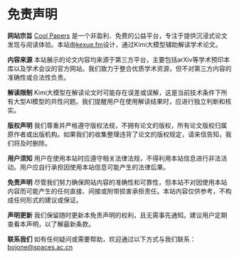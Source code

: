 # 免责声明

**网站宗旨**
[Cool Papers](https://papers.cool) 是一个非盈利、免费的公益平台，专注于提供沉浸式论文发现与阅读体验。本站由[kexue.fm](https://kexue.fm)设计，通过Kimi大模型辅助解读学术论文。

**内容来源**
本站展示的论文内容均来源于第三方平台，主要包括arXiv等学术预印本库以及学术会议的官方网站。我们致力于整合优质学术资源，但不对第三方内容的准确性或合法性负责。

**解读限制**
Kimi大模型在解读论文时可能存在误差或误解，这是当前技术条件下所有大型AI模型的共性问题。我们提醒用户在使用解读结果时，应进行独立判断和核实。

**版权声明**
我们尊重并严格遵守版权法规，不拥有论文的版权，所有论文版权归属原作者或出版机构。如果我们的收集整理违背了论文的版权规定，请来信告知，我们将及时删除。

**用户须知**
用户在使用本站时应遵守相关法律法规，不得利用本站信息进行非法活动。用户应自行承担因使用本站信息可能产生的法律后果。

**免责声明**
尽管我们努力确保网站内容的准确性和可靠性，但本站不对因使用本站内容而可能产生的任何直接、间接或附带损害承担责任。本站内容仅供参考，不构成任何形式的建议或保证。

**声明更新**
我们保留随时更新本免责声明的权利，且无需事先通知。建议用户定期查看本声明，以了解最新条款。

**联系我们**
如有任何疑问或需要帮助，欢迎通过以下方式与我们联系：bojone@spaces.ac.cn
